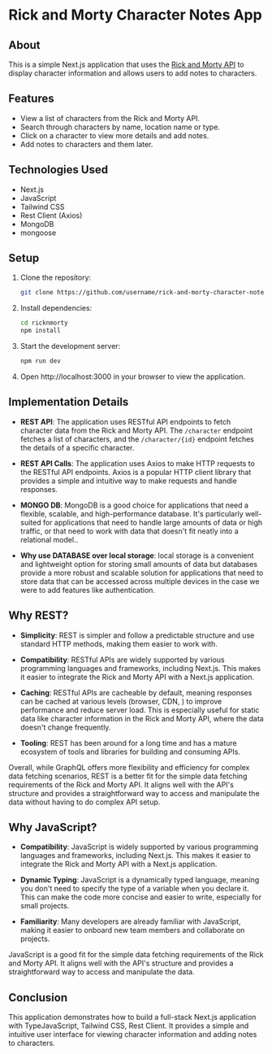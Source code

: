 # Rick and Morty Character Notes App

## About
This is a simple Next.js application that uses the [Rick and Morty API](https://rickandmortyapi.com/) to display character information and allows users to add notes to characters.

## Features

- View a list of characters from the Rick and Morty API.
- Search through characters by name, location name or type.
- Click on a character to view more details and add notes.
- Add notes to characters and them later.

## Technologies Used

- Next.js
- JavaScript
- Tailwind CSS
- Rest Client (Axios)
- MongoDB
- mongoose

## Setup

1. Clone the repository:

   ```bash
   git clone https://github.com/username/rick-and-morty-character-notes-app.git
   ```

2. Install dependencies:

   ```bash
   cd ricknmorty
   npm install
   ```

3. Start the development server:

   ```bash
   npm run dev
   ```

4. Open http://localhost:3000 in your browser to view the application.


## Implementation Details

- **REST API**: The application uses RESTful API endpoints to fetch character data from the Rick and Morty API. The `/character` endpoint fetches a list of characters, and the `/character/{id}` endpoint fetches the details of a specific character.

- **REST API Calls**: The application uses Axios to make HTTP requests to the RESTful API endpoints. Axios is a popular HTTP client library that provides a simple and intuitive way to make requests and handle responses.

- **MONGO DB**: MongoDB is a good choice for applications that need a flexible, scalable, and high-performance database. It's particularly well-suited for applications that need to handle large amounts of data or high traffic, or that need to work with data that doesn't fit neatly into a relational model..

- **Why use DATABASE over local storage**: local storage is a convenient and lightweight option for storing small amounts of data but databases provide a more robust and scalable solution for applications that need to store data that can be accessed across multiple devices in the case we were to add features like authentication.

## Why REST?

- **Simplicity**: REST is simpler and follow a predictable structure and use standard HTTP methods, making them easier to work with.

- **Compatibility**: RESTful APIs are widely supported by various programming languages and frameworks, including Next.js. This makes it easier to integrate the Rick and Morty API with a Next.js application.

- **Caching**: RESTful APIs are cacheable by default, meaning responses can be cached at various levels (browser, CDN, ) to improve performance and reduce server load. This is especially useful for static data like character information in the Rick and Morty API, where the data doesn't change frequently.

- **Tooling**: REST has been around for a long time and has a mature ecosystem of tools and libraries for building and consuming APIs. 

Overall, while GraphQL offers more flexibility and efficiency for complex data fetching scenarios, REST is a better fit for the simple data fetching requirements of the Rick and Morty API. It aligns well with the API's structure and provides a straightforward way to access and manipulate the data without having to do complex API setup.

 
## Why JavaScript?

- **Compatibility**: JavaScript is widely supported by various programming languages and frameworks, including Next.js. This makes it easier to integrate the Rick and Morty API with a Next.js application.

- **Dynamic Typing**: JavaScript is a dynamically typed language, meaning you don't need to specify the type of a variable when you declare it. This can make the code more concise and easier to write, especially for small projects.

- **Familiarity**: Many developers are already familiar with JavaScript, making it easier to onboard new team members and collaborate on projects.

 JavaScript is a good fit for the simple data fetching requirements of the Rick and Morty API. It aligns well with the API's structure and provides a straightforward way to access and manipulate the data.

## Conclusion

This application demonstrates how to build a full-stack Next.js application with TypeJavaScript, Tailwind CSS, Rest Client. It provides a simple and intuitive user interface for viewing character information and adding notes to characters.
